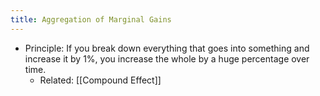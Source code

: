 ```yaml
---
title: Aggregation of Marginal Gains
---
```

* Principle: If you break down everything that goes into something and increase it by 1%, you increase the whole by a huge percentage over time.
	* Related: [[Compound Effect]]